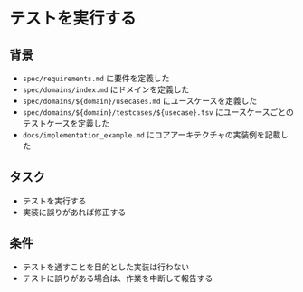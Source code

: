 # テストを実行する

## 背景

- `spec/requirements.md` に要件を定義した
- `spec/domains/index.md` にドメインを定義した
- `spec/domains/${domain}/usecases.md` にユースケースを定義した
- `spec/domains/${domain}/testcases/${usecase}.tsv` にユースケースごとのテストケースを定義した
- `docs/implementation_example.md` にコアアーキテクチャの実装例を記載した

## タスク

- テストを実行する
- 実装に誤りがあれば修正する

## 条件

- テストを通すことを目的とした実装は行わない
- テストに誤りがある場合は、作業を中断して報告する
